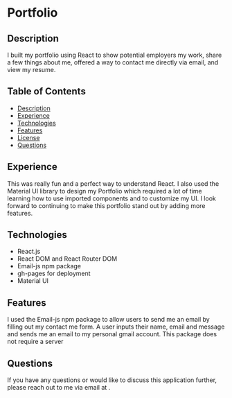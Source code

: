 # Portfolio

## Description
I built my portfolio using React to show potential employers my work, share a few things about me, offered a way to contact me directly via email, and view my resume. 

## Table of Contents
- [Description](#description)
- [Experience](#experience)
- [Technologies](#technologies)
- [Features](#features)
- [License](#license)
- [Questions](#questions)

## Experience
This was really fun and a perfect way to understand React. I also used the Material UI library to design my Portfolio which required a lot of time learning how to use imported components and to customize my UI. I look forward to continuing to make this portfolio stand out by adding more features.

## Technologies
- React.js 
- React DOM and React Router DOM
- Email-js npm package 
- gh-pages for deployment
- Material UI 

## Features 
I used the Email-js npm package to allow users to send me an email by filling out my contact me form. A user inputs their name, email and message and sends me an email to my personal gmail account. This package does not require a server

## Questions
If you have any questions or would like to discuss this application further, please reach out to me via email at .


